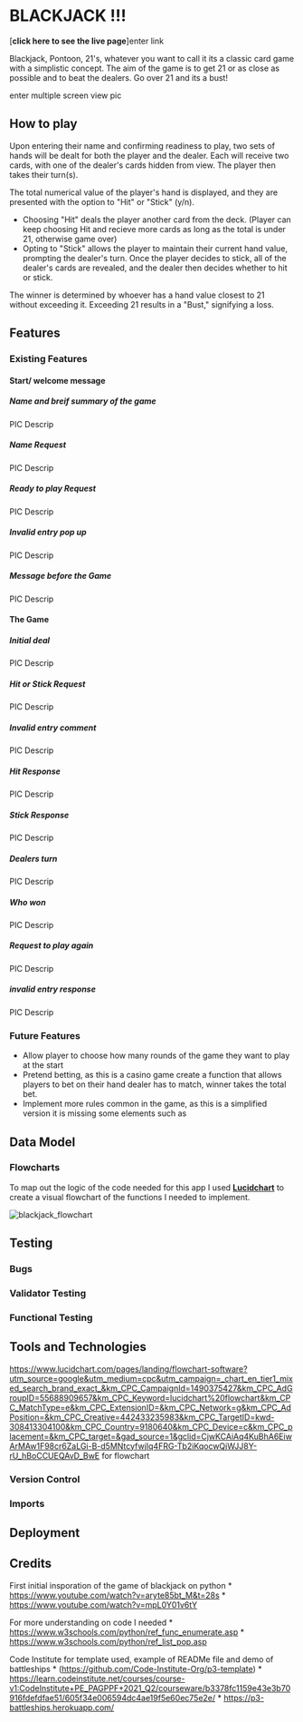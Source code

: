 # BLACKJACK !!!
[**click here to see the live page**]enter link 

Blackjack, Pontoon, 21's, whatever you want to call it its a classic card game with a simplistic concept.
The aim of the game is to get 21 or as close as possible and to beat the dealers.
Go over 21 and its a bust!

enter multiple screen view pic

## How to play

Upon entering their name and confirming readiness to play, two sets of hands will be dealt for both the player and the dealer. Each will receive two cards, with one of the dealer's cards hidden from view. The player then takes their turn(s).

The total numerical value of the player's hand is displayed, and they are presented with the option to "Hit" or "Stick" (y/n).

* Choosing "Hit" deals the player another card from the deck. (Player can keep choosing Hit and recieve more cards as long as the total is under 21, otherwise game over)
* Opting to "Stick" allows the player to maintain their current hand value, prompting the dealer's turn.
Once the player decides to stick, all of the dealer's cards are revealed, and the dealer then decides whether to hit or stick.

The winner is determined by whoever has a hand value closest to 21 without exceeding it. Exceeding 21 results in a "Bust," signifying a loss.

## Features

### Existing Features

#### Start/ welcome message

##### Name and breif summary of the game
PIC
Descrip

##### Name Request 
PIC
Descrip

##### Ready to play Request
PIC
Descrip

##### Invalid entry pop up 
PIC
Descrip

##### Message before the Game 
PIC
Descrip

#### The Game

##### Initial deal 
PIC
Descrip

##### Hit or Stick Request
PIC
Descrip

##### Invalid entry comment
PIC
Descrip

##### Hit Response 
PIC
Descrip

##### Stick Response 
PIC
Descrip

##### Dealers turn
PIC
Descrip

##### Who won 
PIC
Descrip

##### Request to play again 
PIC
Descrip

##### invalid entry response 
PIC
Descrip


### Future Features
* Allow player to choose how many rounds of the game they want to play at the start
* Pretend betting, as this is a casino game create a function that allows players to bet on their hand dealer has to match, winner takes the total bet.
* Implement more rules common in the game, as this is a simplified version it is missing some elements such as  

## Data Model

### Flowcharts

To map out the logic of the code needed for this app I used [**Lucidchart**](https://www.lucidchart.com) to create a visual flowchart of the functions I needed to implement.

![blackjack_flowchart](assets/doc/blackjackflowchart.jpeg)

## Testing
### Bugs
### Validator Testing
### Functional Testing

## Tools and Technologies
https://www.lucidchart.com/pages/landing/flowchart-software?utm_source=google&utm_medium=cpc&utm_campaign=_chart_en_tier1_mixed_search_brand_exact_&km_CPC_CampaignId=1490375427&km_CPC_AdGroupID=55688909657&km_CPC_Keyword=lucidchart%20flowchart&km_CPC_MatchType=e&km_CPC_ExtensionID=&km_CPC_Network=g&km_CPC_AdPosition=&km_CPC_Creative=442433235983&km_CPC_TargetID=kwd-308413304100&km_CPC_Country=9180640&km_CPC_Device=c&km_CPC_placement=&km_CPC_target=&gad_source=1&gclid=CjwKCAiAq4KuBhA6EiwArMAw1F98cr6ZaLGi-B-d5MNtcyfwjIq4FRG-Tb2iKqocwQjWJJ8Y-rU_hBoCCUEQAvD_BwE for flowchart
### Version Control
### Imports

## Deployment

## Credits 

First initial insporation of the game of blackjack on python 
    * https://www.youtube.com/watch?v=aryte85bt_M&t=28s
    * https://www.youtube.com/watch?v=mpL0Y01v6tY 

For more understanding on code I needed 
    * https://www.w3schools.com/python/ref_func_enumerate.asp
    * https://www.w3schools.com/python/ref_list_pop.asp 

Code Institute for template used, example of READMe file and demo of battleships 
    * (https://github.com/Code-Institute-Org/p3-template)
    * https://learn.codeinstitute.net/courses/course-v1:CodeInstitute+PE_PAGPPF+2021_Q2/courseware/b3378fc1159e43e3b70916fdefdfae51/605f34e006594dc4ae19f5e60ec75e2e/
    * https://p3-battleships.herokuapp.com/